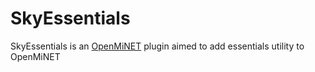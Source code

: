 # SkyEssentials
SkyEssentials is an [OpenMiNET](https://github.com/OpenMiNET/OpenMiNET) plugin aimed to add essentials utility to OpenMiNET

